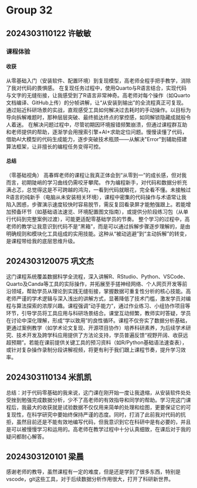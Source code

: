 # Group 32
## 2024303110122 许敏敏

### 课程体验

#### 收获

从零基础入门（安装软件、配置环境）到复现模型，高老师全程手把手教学，消除了我对代码的畏惧感。
在复现任务过程中，使用Quarto与R语言结合，实现代码与文字的无缝衔接，让我感受到了R语言非常神奇。高老师对每个操作（如Quarto文档编译、GitHub上传）的分帧讲解，让“从安装到输出”的全流程真正可复现。通过贴近科研场景的实战，直观感受工具如何解决过去耗时的手动操作。以目标为导向拆解难题时，那种层层突破、最终抵达终点的掌控感，如同解锁隐藏成就般令人着迷。
在解决问题过程中，尽管初期因环境报错频繁崩溃，但通过课程群互助和老师提供的帮助，逐渐学会用搜索引擎+AI+求助定位问题。慢慢读懂了代码，借助AI大模型的代码生成能力，逐步突破技术瓶颈——从解决"Error"到辅助搭建算法框架，让非擅长的编程任务变得可控。

#### 总结

（零基础视角）
高春辉老师的课程让我真正体会到“从零到一”的成长感，但对我而言，初期陡峭的学习曲线仍需咬牙攀爬。
作为编程新手，对代码和数据分析充满忐忑，总觉得这是不可跨越的鸿沟，一看到代码就眼花，完全看不懂。未接触过R语言的纯新手（电脑从未安装相关环境），课程中密集的代码操作与术语常让我陷入困惑，步骤演示速度较快时容易脱节，需反复回看录屏才能勉强跟上。若能增加预备环节（如基础语法速览、环境配置图文指南），或提供分阶段练习包（从单行代码到完整案例过渡），可能更适配零基础学员的节奏。
整个学习的过程中，高老师的教学让我意识到代码不是“黑箱”，而是可以通过拆解步骤逐步理解的，是由明确规则和模块化工具组成的实用技能。这种从“被动逃避”到“主动拆解”的转变，是课程带给我的底层思维升级。

## 2024303120075 巩文杰

这门课程系统覆盖数据科学全流程，深入讲解R、RStudio、Python、VSCode、Quarto及Canda等工具的实际操作，并拓展至手搓神经网络、个人网页开发等前沿领域，帮助学员从理论到实践无缝衔接，掌握数据可重复性分析的核心技能。高老师严谨的学术逻辑与深入浅出的讲解方式，显著降低了技术门槛，激发学员对编程与算法探索的浓厚兴趣。课程强调“动手能力”，通过作业练习、小组协作项目等环节，引导学员将工具应用与科研场景结合。课堂互动频繁，教师实时答疑，学员在讨论中深化理解，形成“学以致用”的良性循环。课程不仅夯实了数据分析基础，更通过案例教学（如学术论文复现、开源项目协作）培养科研素养，为后续学术研究、技术开发及跨学科应用提供了方法论支持，学员普遍反馈“视野开阔、收获远超预期”。若能在课前提供关键工具的预习资料（如R/Python基础语法速查表），或针对复杂操作录制分段讲解视频，将更有利于我们跟上课程节奏，提升学习效率。

## 2024303110134 米凯凯

总结：对于代码零基础的我来说，这门课在刚开始一度让我退缩，从安装软件处处受挫到勉强完成数据分析，少不了高老师的有效指导和同学的帮助。学习完这门课程后，我最大的收获就是试验数据不仅仅用来简单的处理和绘图，更要保证它的可复现性，在科学研究中要始终保持严谨的态度。同时，打消了此前我对代码的抗拒，虽然目前还是不能有效地编写代码，但我意识到它在科研中是有必要的，并且是可以被慢慢学习和运用的。高老师在教学过程中十分认真细致，在课后对于我的疑问都耐心解答。

## 2024303120101 梁晨

感谢老师的教导，虽然课程有一定的难度，但是还是学到了很多东西，特别是vscode，git这些工具，对于后续数据分析作用很大，打开了科研新世界。
